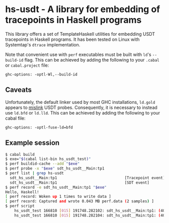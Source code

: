 # hs-usdt - A library for embedding of tracepoints in Haskell programs

This library offers a set of TemplateHaskell utilities for
embedding USDT tracepoints in Haskell programs. It has been
tested on Linux with Systemtap's `dtrace` implementation.

Note that convenient use with `perf` executables must be
built with `ld`'s `--build-id` flag. This can be achieved by
adding the following to your `.cabal` or `cabal.project` file:
```
ghc-options: -optl-Wl,--build-id
```

## Caveats

Unfortunately, the default linker used by most GHC installations, `ld.gold`
appears to [mislink][] USDT probes. Consequently, it is necessary to instead
use `ld.bfd` or `ld.lld`. This can be achieved by adding the following to your
cabal file:
```
ghc-options: -optl-fuse-ld=bfd
```

[mislink]: https://github.com/iovisor/bcc/issues/1528

## Example session

```bash
$ cabal build
$ exe="$(cabal list-bin hs_usdt_test)"
$ perf buildid-cache --add "$exe"
$ perf probe -x "$exe" sdt_hs_usdt__Main:tp1
$ perf list | grep hs-usdt
  sdt_hs_usdt__Main:tp1                              [Tracepoint event]
  sdt_hs_usdt__Main:tp1                              [SDT event]
$ perf record -e sdt_hs_usdt__Main:tp1 "$exe"
Hello, Haskell!
[ perf record: Woken up 1 times to write data ]
[ perf record: Captured and wrote 0.043 MB perf.data (2 samples) ]
$ perf script
    hs_usdt_test 166810 [015] 191748.282102: sdt_hs_usdt__Main:tp1: (403354)
    hs_usdt_test 166810 [015] 191748.282104: sdt_hs_usdt__Main:tp1: (403354)
```

